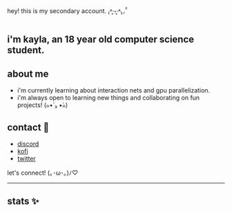 hey! this is my secondary account. ₍˄·͈༝·͈˄₎◞ ̑̑

i'm kayla, an 18 year old computer science student.
---

## about me 

* i'm currently learning about interaction nets and gpu parallelization.
* i'm always open to learning new things and collaborating on fun projects! (๑•́ ₃ •̀๑)

## contact 💌

* [discord](https://discord.com/users/388688451173875728)
* [kofi](https://ko-fi.com/correntezas)
* [twitter](https://x.com/polimorfismos)

let's connect! (｡･ω･｡)ﾉ♡

---

## stats ✨
